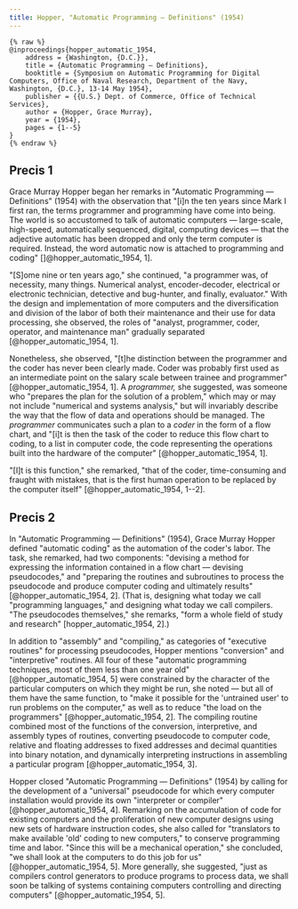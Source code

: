 ```yaml
---
title: Hopper, "Automatic Programming — Definitions" (1954)
---
```


```
{% raw %}
@inproceedings{hopper_automatic_1954,
	address = {Washington, {D.C.}},
	title = {Automatic Programming — Definitions},
	booktitle = {Symposium on Automatic Programming for Digital Computers, Office of Naval Research, Department of the Navy, Washington, {D.C.}, 13-14 May 1954},
	publisher = {{U.S.} Dept. of Commerce, Office of Technical Services},
	author = {Hopper, Grace Murray},
	year = {1954},
	pages = {1--5}
}
{% endraw %}
```


Precis 1
--------

Grace Murray Hopper began her remarks in "Automatic Programming — Definitions" (1954) with the observation that "[i]n the ten years since Mark I first ran, the terms programmer and programming have come into being. The world is so accustomed to talk of automatic computers — large-scale, high-speed, automatically sequenced, digital, computing devices — that the adjective automatic has been dropped and only the term computer is required. Instead, the word automatic now is attached to programming and coding" []@hopper_automatic_1954, 1].

"[S]ome nine or ten years ago," she continued, "a programmer was, of necessity, many things. Numerical analyst, encoder-decoder, electrical or electronic technician, detective and bug-hunter, and finally, evaluator." With the design and implementation of more computers and the diversification and division of the labor of both their maintenance and their use for data processing, she observed, the roles of "analyst, programmer, coder, operator, and maintenance man" gradually separated [@hopper_automatic_1954, 1].

Nonetheless, she observed, "[t]he distinction between the programmer and the coder has never been clearly made. Coder was probably first used as an intermediate point on the salary scale between trainee and programmer" [@hopper_automatic_1954, 1]. A *programmer,* she suggested, was someone who "prepares the plan for the solution of a problem," which may or may not include "numerical and systems analysis," but will invariably describe the way that the flow of data and operations should be managed. The *programmer* communicates such a plan to a *coder* in the form of a flow chart, and "[i]t is then the task of the coder to reduce this flow chart to coding, to a list in computer code, the code representing the operations built into the hardware of the computer" [@hopper_automatic_1954, 1].

"[I]t is this function," she remarked, "that of the coder, time-consuming and fraught with mistakes, that is the first human operation to be replaced by the computer itself" [@hopper_automatic_1954, 1--2].


Precis 2
--------

In "Automatic Programming — Definitions" (1954), Grace Murray Hopper defined "automatic coding" as the  automation of the coder's labor. The task, she remarked, had two components: "devising a method for expressing the information contained in a flow chart — devising pseudocodes," and "preparing the routines and subroutines to process the pseudocode and produce computer coding and ultimately results" [@hopper_automatic_1954, 2]. (That is, designing what today we call "programming languages," and designing what today we call compilers. "The pseudocodes themselves," she remarks, "form a whole field of study and research" [hopper_automatic_1954, 2].)

In addition to "assembly" and "compiling," as categories of "executive routines" for processing pseudocodes, Hopper mentions "conversion" and "interpretive" routines. All four of these "automatic programming techniques, most of them less than one year old" [@hopper_automatic_1954, 5] were constrained by the character of the particular computers on which they might be run, she noted — but all of them have the same function, to "make it possible for the 'untrained user' to run problems on the computer," as well as to reduce "the load on the programmers" [@hopper_automatic_1954, 2]. The compiling routine  combined most of the functions of the conversion, interpretive, and assembly types of routines, converting pseudocode to computer code, relative and floating addresses to fixed addresses and decimal quantities into binary notation, and dynamically interpreting instructions in assembling a particular program [@hopper_automatic_1954, 3].

Hopper closed "Automatic Programming — Definitions" (1954) by calling for the development of a "universal" pseudocode for which every computer installation would provide its own "interpreter or compiler" [@hopper_automatic_1954, 4]. Remarking on the accumulation of code for existing computers and the proliferation of new computer designs using new sets of hardware instruction codes, she also called for "translators to make available 'old' coding to new computers," to conserve programming time and labor. "Since this will be a mechanical operation," she concluded, "we shall look at the computers to do this job for us" [@hopper_automatic_1954, 5]. More generally, she suggested, "just as compilers control generators to produce programs to process data, we shall soon be talking of systems containing computers controlling and directing computers" [@hopper_automatic_1954, 5].

